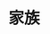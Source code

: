 ---
title: 家族
description: 家族，家里人
kana: かぞく
pronunciation: kazoku
tone: ①
type: 名词
pubDate: 2024-08-21 00:00:05
lessonIndex: 5
---
